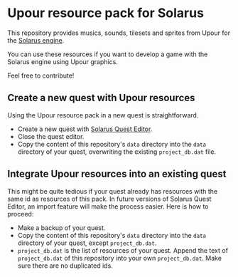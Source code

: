 # Upour resource pack for Solarus

This repository provides musics, sounds, tilesets and sprites
from Upour
for the
[Solarus engine](https://github.com/christopho/solarus).

You can use these resources if you want to develop a game with the
Solarus engine using Upour graphics.

Feel free to contribute!

## Create a new quest with Upour resources

Using the Upour resource pack in a new quest is straightforward.

- Create a new quest with [Solarus Quest Editor](http://www.solarus-games.org/development/quest-editor]).
- Close the quest editor.
- Copy the content of this repository's `data` directory into the `data`
  directory of your quest, overwriting the existing `project_db.dat` file.

## Integrate Upour resources into an existing quest

This might be quite tedious if your quest already has resources with the same
id as resources of this pack.
In future versions of Solarus Quest Editor, an import feature
will make the process easier.
Here is how to proceed:

- Make a backup of your quest.
- Copy the content of this repository's `data` directory into the `data`
  directory of your quest, except `project_db.dat`.
- `project_db.dat` is the list of resources of your quest.
  Append the text of `project_db.dat` of this repository into your own
  `project_db.dat`. Make sure there are no duplicated ids.


